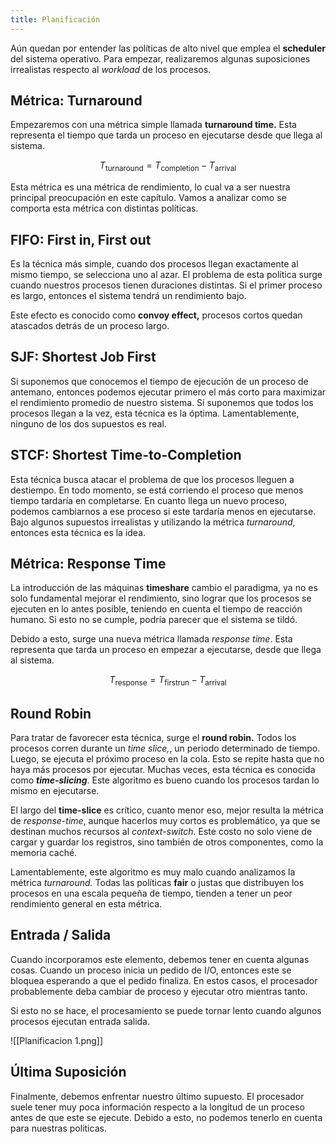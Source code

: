```yaml
---
title: Planificación
---
```


Aún quedan por entender las políticas de alto nivel que emplea el **scheduler** del sistema operativo. Para empezar, realizaremos algunas suposiciones irrealistas respecto al *workload* de los procesos.

## Métrica: Turnaround

Empezaremos con una métrica simple llamada **turnaround time.** Esta representa el tiempo que tarda un proceso en ejecutarse desde que llega al sistema.

$$
T_{\text{turnaround}} = T_{\text{completion}} - T_{\text{arrival}}
$$

Esta métrica es una métrica de rendimiento, lo cual va a ser nuestra principal preocupación en este capítulo. Vamos a analizar como se comporta esta métrica con distintas políticas.

## FIFO: First in, First out

Es la técnica más simple, cuando dos procesos llegan exactamente al mismo tiempo, se selecciona uno al azar. El problema de esta política surge cuando nuestros procesos tienen duraciones distintas. Si el primer proceso es largo, entonces el sistema tendrá un rendimiento bajo.

Este efecto es conocido como **convoy effect,** procesos cortos quedan atascados detrás de un proceso largo.

## SJF: Shortest Job First

Si suponemos que conocemos el tiempo de ejecución de un proceso de antemano, entonces podemos ejecutar primero el más corto para maximizar el rendimiento promedio de nuestro sistema. Si suponemos que todos los procesos llegan a la vez, esta técnica es la óptima. Lamentablemente, ninguno de los dos supuestos es real.

## STCF: Shortest Time-to-Completion

Esta técnica busca atacar el problema de que los procesos lleguen a destiempo. En todo momento, se está corriendo el proceso que menos tiempo tardaría en completarse. En cuanto llega un nuevo proceso, podemos cambiarnos a ese proceso si este tardaría menos en ejecutarse. Bajo algunos supuestos irrealistas y utilizando la métrica *turnaround*, entonces esta técnica es la idea.

## Métrica: Response Time

La introducción de las máquinas **timeshare** cambio el paradigma, ya no es solo fundamental mejorar el rendimiento, sino lograr que los procesos se ejecuten en lo antes posible, teniendo en cuenta el tiempo de reacción humano. Si esto no se cumple, podría parecer que el sistema se tildó.

Debido a esto, surge una nueva métrica llamada *response time*. Esta representa que tarda un proceso en empezar a ejecutarse, desde que llega al sistema.

$$
T_{\text{response}} = T_{\text{firstrun}} - T_{\text{arrival}}
$$

## Round Robin

Para tratar de favorecer esta técnica, surge el **round robin.** Todos los procesos corren durante un *time slice,*, un periodo determinado de tiempo. Luego, se ejecuta el próximo proceso en la cola. Esto se repite hasta que no haya más procesos por ejecutar. Muchas veces, esta técnica es conocida como ***time-slicing***. Este algoritmo es bueno cuando los procesos tardan lo mismo en ejecutarse.

El largo del **time-slice** es crítico, cuanto menor eso, mejor resulta la métrica de *response-time*, aunque hacerlos muy cortos es problemático, ya que se destinan muchos recursos al *context-switch*. Este costo no solo viene de cargar y guardar los registros, sino también de otros componentes, como la memoria caché.

Lamentablemente, este algoritmo es muy malo cuando analizamos la métrica *turnaround.* Todas las políticas **fair** o justas que distribuyen los procesos en una escala pequeña de tiempo, tienden a tener un peor rendimiento general en esta métrica.

## Entrada / Salida

Cuando incorporamos este elemento, debemos tener en cuenta algunas cosas. Cuando un proceso inicia un pedido de I/O, entonces este se bloquea esperando a que el pedido finaliza. En estos casos, el procesador probablemente deba cambiar de proceso y ejecutar otro mientras tanto.

Si esto no se hace, el procesamiento se puede tornar lento cuando algunos procesos ejecutan entrada salida.

![[Planificacion 1.png]]

## Última Suposición

Finalmente, debemos enfrentar nuestro último supuesto. El procesador suele tener muy poca información respecto a la longitud de un proceso antes de que este se ejecute. Debido a esto, no podemos tenerlo en cuenta para nuestras politicas.
